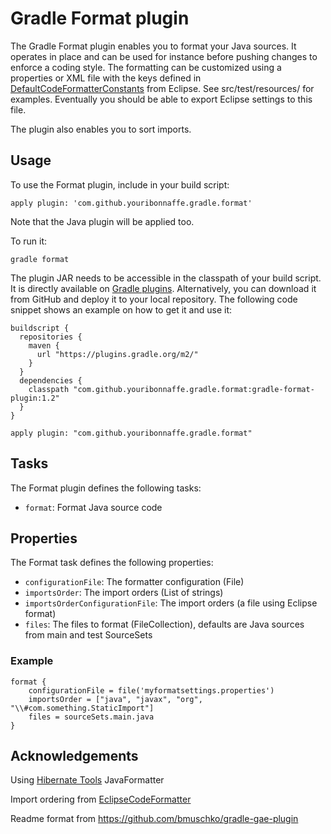 # Gradle Format plugin #

The Gradle Format plugin enables you to format your Java sources. It operates in place and can be used for instance
before pushing changes to enforce a coding style. The formatting can be customized using a properties or XML file with
the keys defined in [DefaultCodeFormatterConstants](http://help.eclipse.org/indigo/index.jsp?topic=%2Forg.eclipse.jdt.doc.isv%2Freference%2Fapi%2Forg%2Feclipse%2Fjdt%2Fcore%2Fformatter%2FDefaultCodeFormatterConstants.html)
 from Eclipse. See src/test/resources/ for examples.
 Eventually you should be able to export Eclipse settings to this file.

The plugin also enables you to sort imports.

## Usage

To use the Format plugin, include in your build script:

    apply plugin: 'com.github.youribonnaffe.gradle.format'

Note that the Java plugin will be applied too.

To run it:

    gradle format

The plugin JAR needs to be accessible in the classpath of your build script. It is directly available on
[Gradle plugins](https://plugins.gradle.org/).
Alternatively, you can download it from GitHub and deploy it to your local repository. The following code snippet shows an
example on how to get it and use it:

    buildscript {
      repositories {
        maven {
          url "https://plugins.gradle.org/m2/"
        }
      }
      dependencies {
        classpath "com.github.youribonnaffe.gradle.format:gradle-format-plugin:1.2"
      }
    }
    
    apply plugin: "com.github.youribonnaffe.gradle.format"

## Tasks

The Format plugin defines the following tasks:

* `format`: Format Java source code

## Properties

The Format task defines the following properties:

* `configurationFile`: The formatter configuration (File)
* `importsOrder`: The import orders (List of strings)
* `importsOrderConfigurationFile`: The import orders (a file using Eclipse format)
* `files`: The files to format (FileCollection), defaults are Java sources from main and test SourceSets

### Example

    format {
        configurationFile = file('myformatsettings.properties')
        importsOrder = ["java", "javax", "org", "\\#com.something.StaticImport"]
        files = sourceSets.main.java
    }
## Acknowledgements

Using [Hibernate Tools](http://hibernate.org/tools/) JavaFormatter

Import ordering from [EclipseCodeFormatter](https://github.com/krasa/EclipseCodeFormatter)

Readme format from https://github.com/bmuschko/gradle-gae-plugin
